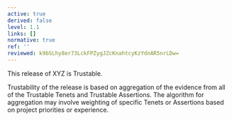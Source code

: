 ```yaml
---
active: true
derived: false
level: 1.1
links: []
normative: true
ref: ''
reviewed: k9bSLhy8er73LckFPZygJZcKnahtcyKzYdnAR5nrLDw=
---
```


This release of XYZ is Trustable.

Trustability of the release is based on aggregation of the evidence from all
of the Trustable Tenets and Trustable Assertions.
The algorithm for aggregation may involve weighting of specific Tenets or
Assertions based on project priorities or experience.
